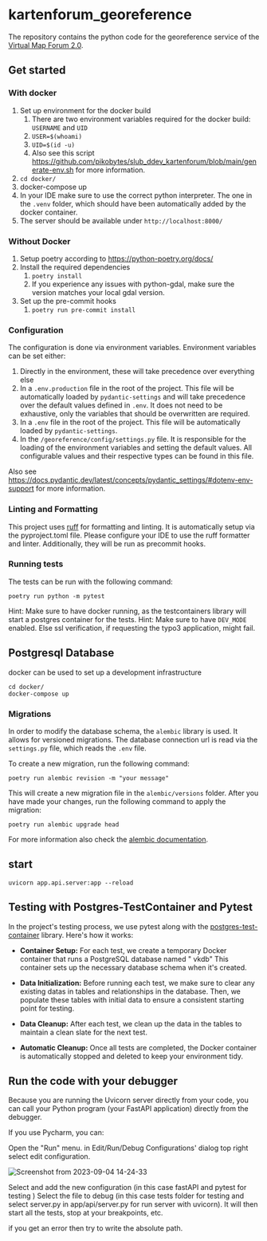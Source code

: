 # kartenforum_georeference

The repository contains the python code for the georeference service of
the [Virtual Map Forum 2.0](https://kartenforum.slub-dresden.de/).

## Get started

### With docker

1. Set up environment for the docker build
    1. There are two environment variables required for the docker build: `USERNAME` and `UID`
    2. `USER=$(whoami)`
    3. `UID=$(id -u)`
    4. Also see this script https://github.com/pikobytes/slub_ddev_kartenforum/blob/main/generate-env.sh for more
       information.
2. `cd docker/`
3. docker-compose up
4. In your IDE make sure to use the correct python interpreter. The one in the `.venv` folder, which should have
   been automatically added by the docker container.
5. The server should be available under `http://localhost:8000/`

### Without Docker

1. Setup poetry according to https://python-poetry.org/docs/
2. Install the required dependencies
    1. `poetry install`
    2. If you experience any issues with python-gdal, make sure the version matches your local gdal version.
3. Set up the pre-commit hooks
    1. `poetry run pre-commit install`

### Configuration

The configuration is done via environment variables.
Environment variables can be set either:

1) Directly in the environment, these will take precedence over everything else
2) In a `.env.production` file in the root of the project. This file will be automatically loaded by `pydantic-settings`
   and will take precedence over the default values defined in `.env`. It does not need to be exhaustive, only the
   variables that should be overwritten are required.
3) In a `.env` file in the root of the project. This file will be automatically loaded by `pydantic-settings`.
4) In the `/georeference/config/settings.py` file. It is responsible for the loading of the environment variables and
   setting the default values. All configurable values and their respective types can be found in this file.

Also see https://docs.pydantic.dev/latest/concepts/pydantic_settings/#dotenv-env-support for more information.

### Linting and Formatting

This project uses [ruff](https://docs.astral.sh/ruff/) for formatting and linting.
It is automatically setup via the pyproject.toml file.
Please configure your IDE to use the ruff formatter and linter.
Additionally, they will be run as precommit hooks.

### Running tests

The tests can be run with the following command:

```
poetry run python -m pytest
```

Hint: Make sure to have docker running, as the testcontainers library will start a postgres container for the tests.
Hint: Make sure to have `DEV_MODE` enabled. Else ssl verification, if requesting the typo3 application, might fail.

## Postgresql Database

docker can be used to set up a development infrastructure

```
cd docker/
docker-compose up
```

### Migrations

In order to modify the database schema, the `alembic` library is used.
It allows for versioned migrations.
The database connection url is read via the `settings.py` file, which reads the `.env` file.

To create a new migration, run the following command:

```
poetry run alembic revision -m "your message"
```

This will create a new migration file in the `alembic/versions` folder.
After you have made your changes, run the following command to apply the migration:

```
poetry run alembic upgrade head
```

For more information also check the [alembic documentation](https://alembic.sqlalchemy.org/en/latest/index.html).

## start

```
uvicorn app.api.server:app --reload
```

## Testing with Postgres-TestContainer and Pytest

In the project's testing process, we use pytest along with
the [postgres-test-container](https://github.com/testcontainers/testcontainers-python) library. Here's how it works:

- **Container Setup:** For each test, we create a temporary Docker container that runs a PostgreSQL database named "
  vkdb" This container sets up the necessary database schema when it's created.

- **Data Initialization:** Before running each test, we make sure to clear any existing datas in tables and
  relationships in the
  database. Then, we populate these tables with initial data to ensure a consistent starting point for testing.

- **Data Cleanup:** After each test, we clean up the data in the tables to maintain a clean slate for the next test.

- **Automatic Cleanup:** Once all tests are completed, the Docker container is automatically stopped and deleted to keep
  your
  environment tidy.

## Run the code with your debugger

Because you are running the Uvicorn server directly from your code, you can call your Python program (your FastAPI
application) directly from the debugger.

If you use Pycharm, you can:

Open the "Run" menu.
in Edit/Run/Debug Configurations' dialog top right select edit configuration.

![Screenshot from 2023-09-04 14-24-33](https://github.com/pikobytes/slub_kartenforum_georeference_fastapi/assets/129738734/43b7464d-ca4f-48f9-8c60-46bbb21c7f31)

Select and add the new configuration (in this case fastAPI and pytest for testing )
Select the file to debug (in this case tests folder for testing and select server.py in app/api/server.py for run server
with uvicorn).
It will then start all the tests, stop at your breakpoints, etc.

if you get an error then try to write the absolute path.

